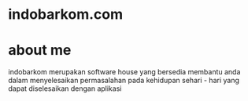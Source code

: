 # indobarkom.com

# about me

indobarkom merupakan software house yang bersedia membantu anda dalam menyelesaikan permasalahan pada kehidupan sehari - hari yang dapat diselesaikan dengan aplikasi
